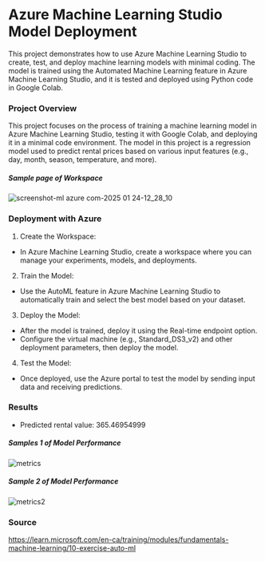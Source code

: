 # Azure Machine Learning Studio Model Deployment

This project demonstrates how to use Azure Machine Learning Studio to create, test, and deploy machine learning models with minimal coding. The model is trained using the Automated Machine Learning feature in Azure Machine Learning Studio, and it is tested and deployed using Python code in Google Colab.

### Project Overview

This project focuses on the process of training a machine learning model in Azure Machine Learning Studio, testing it with Google Colab, and deploying it in a minimal code environment. The model in this project is a regression model used to predict rental prices based on various input features (e.g., day, month, season, temperature, and more).

##### Sample page of Workspace

![screenshot-ml azure com-2025 01 24-12_28_10](https://github.com/user-attachments/assets/379d04e9-73ba-4d58-8c24-51d39ab5c1d6)

### Deployment with Azure

1. Create the Workspace:
- In Azure Machine Learning Studio, create a workspace where you can manage your experiments, models, and deployments.

2. Train the Model:
- Use the AutoML feature in Azure Machine Learning Studio to automatically train and select the best model based on your dataset.

3. Deploy the Model:
- After the model is trained, deploy it using the Real-time endpoint option.
- Configure the virtual machine (e.g., Standard_DS3_v2) and other deployment parameters, then deploy the model.

4. Test the Model:
- Once deployed, use the Azure portal to test the model by sending input data and receiving predictions.

### Results

- Predicted rental value: 365.46954999

##### Samples 1 of Model Performance

![metrics](https://github.com/user-attachments/assets/8e011b4d-79b8-4d8d-b4e8-db22456b3110)

##### Sample 2 of Model Performance

![metrics2](https://github.com/user-attachments/assets/de8f1468-f3c6-41da-82fc-a9d67d6c5494)

### Source

https://learn.microsoft.com/en-ca/training/modules/fundamentals-machine-learning/10-exercise-auto-ml
